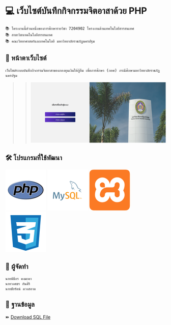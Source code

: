 # 💻 เว็บไซต์บันทึกกิจกรรมจิตอาสาด้วย PHP

````````
📚 โครงงานนี้ส่วนหนึ่งของการศึกษารายวิชา 7204902 โครงงานด้านเทคโนโลยีสารสนเทศ 
📚 สาขาวิชาเทคโนโลยีสารสนเทศ 
📚 คณะวิทยาศาสตร์และเทคโนโลยี มหาวิทยาลัยราชภัฏนครปฐม 

````````
## 🚀 หน้าตาเว็บไซต์ 
````````
เว็บไซต์ระบบบันทึกกิจกรรมจิตอาสาของกองทุนเงินให้กู้ยืม เพื่อการศึกษา (กยศ) กรณีศึกษามหาวิทยาลัยราชภัฏนครปฐม  

````````
>> [![Website](img/web.png)](http://projectnpru-chairta.com/)

## 🛠 โปรแกรมที่ใช้พัฒนา 

[![PHP](svg/php.svg)](https://www.php.net/)
[![MySQL](svg/mysql.svg)](https://www.mysql.com//)
[![Xampp](svg/xampp.svg)](https://www.apachefriends.org/) ![CSS](svg/css.svg)


## 👥 ผู้จัดทำ 
````````
นายพิธีกร คงมะคา 
นายวงศธร กันศิริ 
นายชัยรัตน์ ดวงสอาด 
````````
## 💾 ฐานข้อมูล 
⏩ [Download SQL File](database/project7_chairatNPRU.sql)
